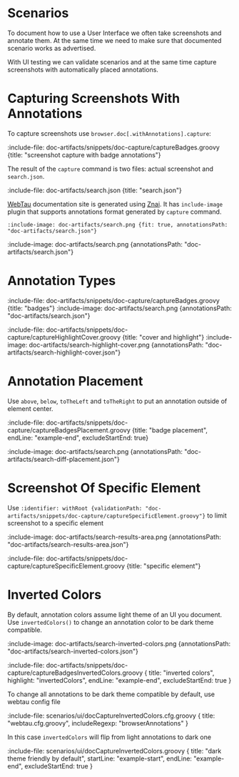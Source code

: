 # Scenarios

To document how to use a User Interface we often take screenshots and annotate them.
At the same time we need to make sure that documented scenario works as advertised. 

With UI testing we can validate scenarios and at the same time capture screenshots with automatically placed annotations.

# Capturing Screenshots With Annotations

To capture screenshots use `browser.doc[.withAnnotations].capture`:

:include-file: doc-artifacts/snippets/doc-capture/captureBadges.groovy {title: "screenshot capture with badge annotations"}


The result of the `capture` command is two files: actual screenshot and `search.json`.

:include-file: doc-artifacts/search.json {title: "search.json"}

[WebTau](https://testingisdocumenting.org/webtau) documentation site is generated using [Znai](https://github.com/testingisdocumenting/znai). 
It has `include-image` plugin that supports annotations format generated by `capture` command.

    :include-image: doc-artifacts/search.png {fit: true, annotationsPath: "doc-artifacts/search.json"}
    
:include-image: doc-artifacts/search.png {annotationsPath: "doc-artifacts/search.json"}

# Annotation Types

:include-file: doc-artifacts/snippets/doc-capture/captureBadges.groovy {title: "badges"}
:include-image: doc-artifacts/search.png {annotationsPath: "doc-artifacts/search.json"}

:include-file: doc-artifacts/snippets/doc-capture/captureHighlightCover.groovy {title: "cover and highlight"}
:include-image: doc-artifacts/search-highlight-cover.png {annotationsPath: "doc-artifacts/search-highlight-cover.json"}

# Annotation Placement

Use `above`, `below`, `toTheLeft` and `toTheRight` to put an annotation outside of element center.

:include-file: doc-artifacts/snippets/doc-capture/captureBadgesPlacement.groovy {title: "badge placement", endLine: "example-end", excludeStartEnd: true}

:include-image: doc-artifacts/search.png {annotationsPath: "doc-artifacts/search-diff-placement.json"}

# Screenshot Of Specific Element 

Use `:identifier: withRoot {validationPath: "doc-artifacts/snippets/doc-capture/captureSpecificElement.groovy"}` 
to limit screenshot to a specific element

:include-image: doc-artifacts/search-results-area.png {annotationsPath: "doc-artifacts/search-results-area.json"}

:include-file: doc-artifacts/snippets/doc-capture/captureSpecificElement.groovy {title: "specific element"}


# Inverted Colors

By default, annotation colors assume light theme of an UI you document. 
Use `invertedColors()` to change an annotation color to be dark theme compatible.

:include-image: doc-artifacts/search-inverted-colors.png {annotationsPath: "doc-artifacts/search-inverted-colors.json"}

:include-file: doc-artifacts/snippets/doc-capture/captureBadgesInvertedColors.groovy {
  title: "inverted colors",
  highlight: "invertedColors",
  endLine: "example-end", 
  excludeStartEnd: true
}

To change all annotations to be dark theme compatible by default, use webtau config file

:include-file: scenarios/ui/docCaptureInvertedColors.cfg.groovy {
  title: "webtau.cfg.groovy",
  includeRegexp: "browserAnnotations" }

In this case `invertedColors` will flip from light annotations to dark one  

:include-file: scenarios/ui/docCaptureInvertedColors.groovy {
  title: "dark theme friendly by default",
  startLine: "example-start",
  endLine: "example-end",
  excludeStartEnd: true
}
